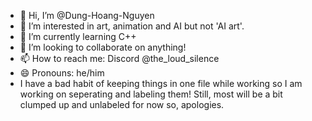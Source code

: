 - 👋 Hi, I’m @Dung-Hoang-Nguyen
- 👀 I’m interested in art, animation and AI but not 'AI art'.
- 🌱 I’m currently learning C++
- 💞️ I’m looking to collaborate on anything!
- 📫 How to reach me: Discord @the_loud_silence
- 😄 Pronouns: he/him
- I have a bad habit of keeping things in one file while working so I am working on seperating and labeling them! Still, most will be a bit clumped up and unlabeled for now so, apologies.
<!---
Dung-Hoang-Nguyen/Dung-Hoang-Nguyen is a ✨ special ✨ repository because its `README.md` (this file) appears on your GitHub profile.
You can click the Preview link to take a look at your changes.
--->
